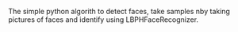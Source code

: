 The simple python algorith to detect faces, take samples nby taking pictures of faces and identify using LBPHFaceRecognizer. 